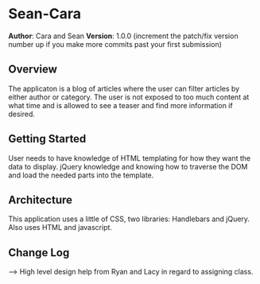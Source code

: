 
# Sean-Cara

**Author**: Cara and Sean
**Version**: 1.0.0 (increment the patch/fix version number up if you make more commits past your first submission)

## Overview
<!-- Provide a high level overview of what this application is and why you are building it, beyond the fact that it's an assignment for a Code Fellows 301 class. (i.e. What's your problem domain?) -->
The applicaton is a blog of articles where the user can filter articles by either author or category. The user is not exposed to too much content at what time and is allowed to see a teaser and find more information if desired. 

## Getting Started
<!-- What are the steps that a user must take in order to build this app on their own machine and get it running? -->
User needs to have knowledge of HTML templating for how they want the data to display. jQuery knowledge and knowing how to traverse the DOM and load the needed parts into the template. 

## Architecture
<!-- Provide a detailed description of the application design. What technologies (languages, libraries, etc) you're using, and any other relevant design information. -->
This application uses a little of CSS, two libraries: Handlebars and jQuery. Also uses HTML and javascript. 

## Change Log
<!-- Use this are to document the iterative changes made to your application as each feature is successfully implemented. Use time stamps. Here's an examples:

01-01-2001 4:59pm - Application now has a fully-functional express server, with GET and POST routes for the book resource.

03-16-2018 10:00am - Got started building the tree - brought in normalize.css, added the script for template in the head, script for handlebars at the end of the body and we changed .toHTML method to append properties of the articles to the template.
03-16-2018 10:30am - removed attribute class=template from each article and gave it a more meaningful name
03-15-2018 11:00am - replaced old function calls with arrow functions

## Credits and Collaborations
<!-- Give credit (and a link) to other people or resources that helped you build this application. -->
-->
High level design help from Ryan and Lacy in regard to assigning class. 
```

